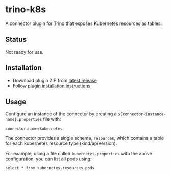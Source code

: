 # trino-k8s

A connector plugin for [Trino](https://trino.io) that exposes
Kubernetes resources as tables.

## Status

Not ready for use.

## Installation

- Download plugin ZIP from [latest release](https://github.com/ragnard/trino-k8s/releases/latest)
- Follow [plugin installation instructions](https://trino.io/docs/current/installation/plugins.html#installation).

## Usage

Configure an instance of the connector by creating a `${connector-instance-name}.properties` file with:

```
connector.name=kubernetes
```

The connector provides a single schema, `resources`, which contains a
table for each kubernetes resource type (kind/apiVersion).

For example, using a file called `kubernetes.properties` with the above configuration, you can list all pods using:

```
select * from kubernetes.resources.pods
```
